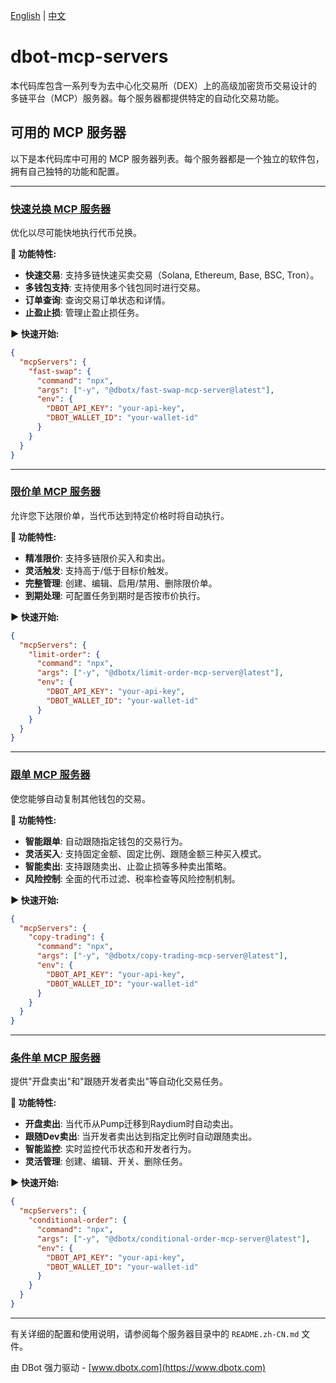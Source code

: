 [English](./README.md) | [中文](./README.zh-CN.md)

# dbot-mcp-servers

本代码库包含一系列专为去中心化交易所（DEX）上的高级加密货币交易设计的多链平台（MCP）服务器。每个服务器都提供特定的自动化交易功能。

## 可用的 MCP 服务器

以下是本代码库中可用的 MCP 服务器列表。每个服务器都是一个独立的软件包，拥有自己独特的功能和配置。

---

### [快速兑换 MCP 服务器](./fast-swap-mcp-server/)

优化以尽可能快地执行代币兑换。

**🚀 功能特性:**
- **快速交易**: 支持多链快速买卖交易（Solana, Ethereum, Base, BSC, Tron）。
- **多钱包支持**: 支持使用多个钱包同时进行交易。
- **订单查询**: 查询交易订单状态和详情。
- **止盈止损**: 管理止盈止损任务。

**▶️ 快速开始:**
```json
{
  "mcpServers": {
    "fast-swap": {
      "command": "npx",
      "args": ["-y", "@dbotx/fast-swap-mcp-server@latest"],
      "env": {
        "DBOT_API_KEY": "your-api-key",
        "DBOT_WALLET_ID": "your-wallet-id"
      }
    }
  }
}
```

---

### [限价单 MCP 服务器](./limit-order-mcp-server/)

允许您下达限价单，当代币达到特定价格时将自动执行。

**🚀 功能特性:**
- **精准限价**: 支持多链限价买入和卖出。
- **灵活触发**: 支持高于/低于目标价触发。
- **完整管理**: 创建、编辑、启用/禁用、删除限价单。
- **到期处理**: 可配置任务到期时是否按市价执行。

**▶️ 快速开始:**
```json
{
  "mcpServers": {
    "limit-order": {
      "command": "npx",
      "args": ["-y", "@dbotx/limit-order-mcp-server@latest"],
      "env": {
        "DBOT_API_KEY": "your-api-key",
        "DBOT_WALLET_ID": "your-wallet-id"
      }
    }
  }
}
```

---

### [跟单 MCP 服务器](./copy-trading-mcp-server/)

使您能够自动复制其他钱包的交易。

**🚀 功能特性:**
- **智能跟单**: 自动跟随指定钱包的交易行为。
- **灵活买入**: 支持固定金额、固定比例、跟随金额三种买入模式。
- **智能卖出**: 支持跟随卖出、止盈止损等多种卖出策略。
- **风险控制**: 全面的代币过滤、税率检查等风险控制机制。

**▶️ 快速开始:**
```json
{
  "mcpServers": {
    "copy-trading": {
      "command": "npx",
      "args": ["-y", "@dbotx/copy-trading-mcp-server@latest"],
      "env": {
        "DBOT_API_KEY": "your-api-key",
        "DBOT_WALLET_ID": "your-wallet-id"
      }
    }
  }
}
```

---

### [条件单 MCP 服务器](./conditional-order-mcp-server/)

提供"开盘卖出"和"跟随开发者卖出"等自动化交易任务。

**🚀 功能特性:**
- **开盘卖出**: 当代币从Pump迁移到Raydium时自动卖出。
- **跟随Dev卖出**: 当开发者卖出达到指定比例时自动跟随卖出。
- **智能监控**: 实时监控代币状态和开发者行为。
- **灵活管理**: 创建、编辑、开关、删除任务。

**▶️ 快速开始:**
```json
{
  "mcpServers": {
    "conditional-order": {
      "command": "npx",
      "args": ["-y", "@dbotx/conditional-order-mcp-server@latest"],
      "env": {
        "DBOT_API_KEY": "your-api-key",
        "DBOT_WALLET_ID": "your-wallet-id"
      }
    }
  }
}
```

---

有关详细的配置和使用说明，请参阅每个服务器目录中的 `README.zh-CN.md` 文件。

由 DBot 强力驱动 - [www.dbotx.com](https://www.dbotx.com) 